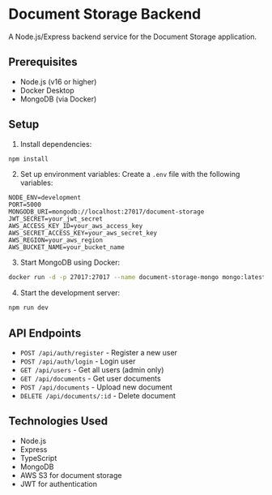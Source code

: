 # Document Storage Backend

A Node.js/Express backend service for the Document Storage application.

## Prerequisites

- Node.js (v16 or higher)
- Docker Desktop
- MongoDB (via Docker)

## Setup

1. Install dependencies:
```bash
npm install
```

2. Set up environment variables:
   Create a `.env` file with the following variables:
```env
NODE_ENV=development
PORT=5000
MONGODB_URI=mongodb://localhost:27017/document-storage
JWT_SECRET=your_jwt_secret
AWS_ACCESS_KEY_ID=your_aws_access_key
AWS_SECRET_ACCESS_KEY=your_aws_secret_key
AWS_REGION=your_aws_region
AWS_BUCKET_NAME=your_bucket_name
```

3. Start MongoDB using Docker:
```bash
docker run -d -p 27017:27017 --name document-storage-mongo mongo:latest
```

4. Start the development server:
```bash
npm run dev
```

## API Endpoints

- `POST /api/auth/register` - Register a new user
- `POST /api/auth/login` - Login user
- `GET /api/users` - Get all users (admin only)
- `GET /api/documents` - Get user documents
- `POST /api/documents` - Upload new document
- `DELETE /api/documents/:id` - Delete document

## Technologies Used

- Node.js
- Express
- TypeScript
- MongoDB
- AWS S3 for document storage
- JWT for authentication
